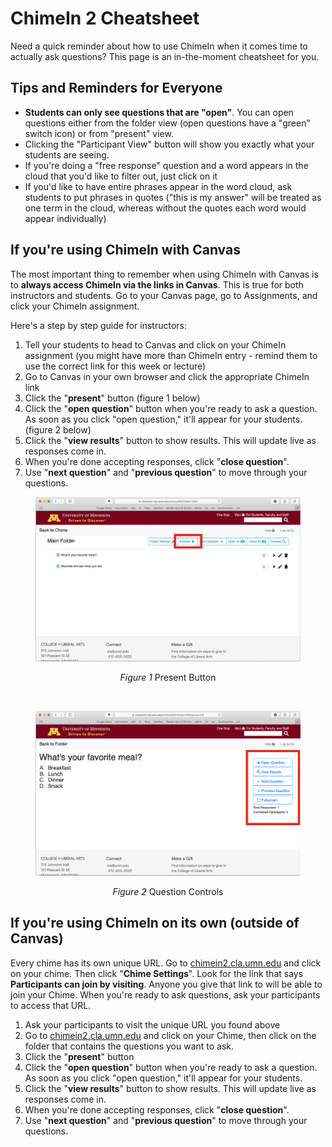 # ChimeIn 2 Cheatsheet

Need a quick reminder about how to use ChimeIn when it comes time to actually ask questions? This page is an in-the-moment cheatsheet for you.

## Tips and Reminders for Everyone

* **Students can only see questions that are "open"**. You can open questions either from the folder view (open questions have a "green" switch icon) or from "present" view. 
* Clicking the "Participant View" button will show you exactly what your students are seeing.
* If you're doing a "free response" question and a word appears in the cloud that you'd like to filter out, just click on it
* If you'd like to have entire phrases appear in the word cloud, ask students to put phrases in quotes ("this is my answer" will be treated as one term in the cloud, whereas without the quotes each word would appear individually)


## If you're using ChimeIn with Canvas

The most important thing to remember when using ChimeIn with Canvas is to **always access ChimeIn via the links in Canvas**. This is true for both instructors and students. Go to your Canvas page, go to Assignments, and click your ChimeIn assignment.

Here's a step by step guide for instructors:

1. Tell your students to head to Canvas and click on your ChimeIn assignment (you might have more than ChimeIn entry - remind them to use the correct link for this week or lecture)
2. Go to Canvas in your own browser and click the appropriate ChimeIn link
3. Click the "**present**" button (figure 1 below)
4. Click the "**open question**" button when you're ready to ask a question. As soon as you click "open question," it'll appear for your students. (figure 2 below)
5. Click the "**view results**" button to show results. This will update live as responses come in.
6. When you're done accepting responses, click "**close question**".
7. Use "**next question**" and "**previous question**" to move through your questions. 

<figure align='center'>

![Present Control](./present.png)

 <figcaption><i>Figure 1</i> Present Button</figcaption>
</figure>

<p>&nbsp</p>

<figure align='center'>

![Sidebar Controls](./controls.png)
<figcaption><i>Figure 2</i> Question Controls</figcaption>
</figure>


## If you're using ChimeIn on its own (outside of Canvas)

Every chime has its own unique URL. Go to [chimein2.cla.umn.edu](http://chimein2.cla.umn.edu) and click on your chime. Then click "**Chime Settings**". Look for the link that says **Participants can join by visiting**. Anyone you give that link to will be able to join your Chime. When you're ready to ask questions, ask your participants to access that URL. 

1. Ask your participants to visit the unique URL you found above
2. Go to [chimein2.cla.umn.edu](http://chimein2.cla.umn.edu) and click on your Chime, then click on the folder that contains the questions you want to ask.
3. Click the "**present**" button
4. Click the "**open question**" button when you're ready to ask a question. As soon as you click "open question," it'll appear for your students.
5. Click the "**view results**" button to show results. This will update live as responses come in.
6. When you're done accepting responses, click "**close question**".
7. Use "**next question**" and "**previous question**" to move through your questions. 